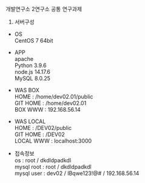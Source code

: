 개발연구소 2연구소 공통 연구과제

1. 서버구성
 - OS<br>
   CentOS 7 64bit

 - APP<br>
   apache<br>
   Python 3.9.6<br>
   node.js 14.17.6<br>
   MySQL 8.0.25

 - WAS BOX<br>
   HOME : /home/dev02.01/public<br>
   GIT HOME : /home/dev02.01<br>
   BOX WWW : 192.168.56.14

 - WAS LOCAL<br>
   HOME : /DEV02/public<br>
   GIT HOME : /DEV02<br>
   LOCAL WWW : localhost:3000

 - 접속정보<br>
   os : root / dkdldpadkdl<br>
   mysql root : root / dkdldpadkdl<br>
   mysql user : dev02 / IBqwe123!@# / 192.168.56.14